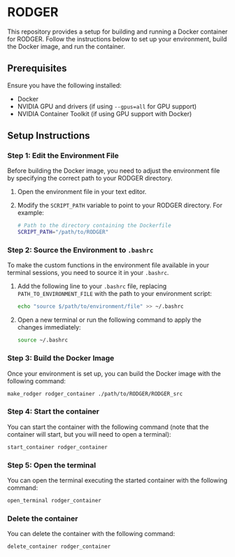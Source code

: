 # RODGER

This repository provides a setup for building and running a Docker container for RODGER. Follow the instructions below to set up your environment, build the Docker image, and run the container.

## Prerequisites

Ensure you have the following installed:
- Docker
- NVIDIA GPU and drivers (if using `--gpus=all` for GPU support)
- NVIDIA Container Toolkit (if using GPU support with Docker)

## Setup Instructions

### Step 1: Edit the Environment File
Before building the Docker image, you need to adjust the environment file by specifying the correct path to your RODGER directory.

1. Open the environment file in your text editor.
2. Modify the `SCRIPT_PATH` variable to point to your RODGER directory. For example:

    ```bash
    # Path to the directory containing the Dockerfile
    SCRIPT_PATH="/path/to/RODGER"
    ```

### Step 2: Source the Environment to `.bashrc`
To make the custom functions in the environment file available in your terminal sessions, you need to source it in your `.bashrc`.

1. Add the following line to your `.bashrc` file, replacing `PATH_TO_ENVIRONMENT_FILE` with the path to your environment script:

    ```bash
    echo "source $/path/to/environment/file" >> ~/.bashrc
    ```

2. Open a new terminal or run the following command to apply the changes immediately:

    ```bash
    source ~/.bashrc
    ```

### Step 3: Build the Docker Image
Once your environment is set up, you can build the Docker image with the following command:

```bash
make_rodger rodger_container ./path/to/RODGER/RODGER_src
```


### Step 4: Start the container
You can start the container with the following command (note that the container will start, but you will need to open a terminal):

```bash
start_container rodger_container
```
### Step 5: Open the terminal
You can open the terminal executing the started container with the following command:

```bash
open_terminal rodger_container
```

### Delete the container
You can delete the container with the following command:

```bash
delete_container rodger_container
```
